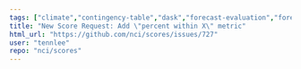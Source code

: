 ```yaml
---
tags: ["climate","contingency-table","dask","forecast-evaluation","forecast-verification","forecasting","model-validation","new-metric","oceanography","pandas","python","verification","weather","xarray"]
title: "New Score Request: Add \"percent within X\" metric"
html_url: "https://github.com/nci/scores/issues/727"
user: "tennlee"
repo: "nci/scores"
---
```


